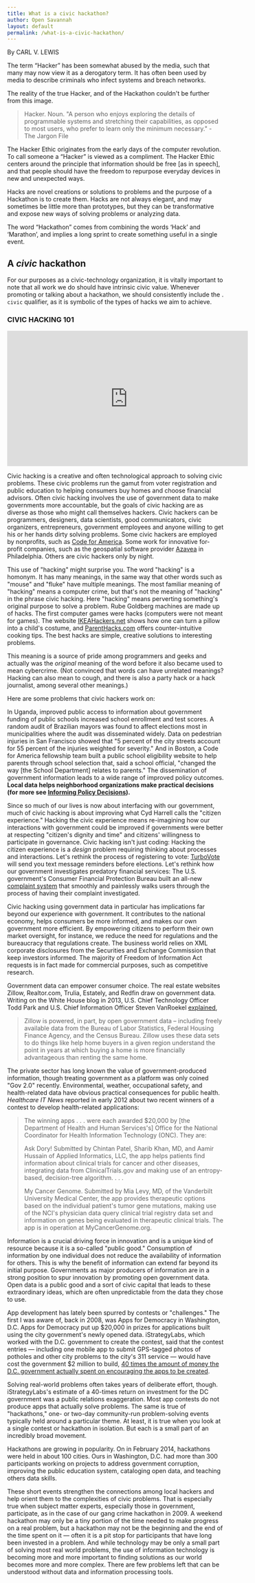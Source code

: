 ```yaml
---
title: What is a civic hackathon?
author: Open Savannah
layout: default
permalink: /what-is-a-civic-hackathon/
---
```


By CARL V. LEWIS

The term “Hacker” has been somewhat abused by the media, such that many may now view it as a derogatory term.  It has often been used by media to describe criminals who infect systems and breach networks.  

The reality of the true Hacker, and of the Hackathon couldn't be further from this image.

> Hacker. Noun. "A person who enjoys exploring the details of programmable systems and stretching their capabilities, as opposed to most users, who prefer to learn only the minimum necessary." - The Jargon File

The Hacker Ethic originates from the early days of the computer revolution. To call someone a “Hacker” is viewed as a compliment. The Hacker Ethic centers around the principle that information should be free [as in speech], and that people should have the freedom to repurpose everyday devices in new and unexpected ways.

Hacks are novel creations or solutions to problems and the purpose of a Hackathon is to create them.  Hacks are not always elegant, and may sometimes be little more than prototypes, but they can be transformative and expose new ways of solving problems or analyzing data.

The word “Hackathon” comes from combining the words ‘Hack’ and ‘Marathon’, and implies a long sprint to create something useful in a single event.

## A *civic* hackathon

For our purposes as a civic-technology organization, it is vitally important to note that all work we do should have intrinsic civic value. Whenever promoting or talking about a hackathon, we should consistently include the . `civic` qualifier, as it is symbolic of the types of hacks we aim to achieve.

### CIVIC HACKING 101

<iframe width="560" height="315" src="https://www.youtube.com/embed/H_on0kXZ07M?showinfo=0" frameborder="0" allowfullscreen></iframe>

Civic hacking is a creative and often technological approach to solving civic problems. These civic problems run the gamut from voter registration and public education to helping consumers buy homes and choose financial advisors. Often civic hacking involves the use of government data to make governments more accountable, but the goals of civic hacking are as diverse as those who might call themselves hackers. Civic hackers can be programmers, designers, data scientists, good communicators, civic organizers, entrepreneurs, government employees and anyone willing to get his or her hands dirty solving problems. Some civic hackers are employed by nonprofits, such as [Code for America][1]. Some work for innovative for-profit companies, such as the geospatial software provider [Azavea][2] in Philadelphia. Others are civic hackers only by night.

This use of "hacking" might surprise you. The word "hacking" is a homonym. It has many meanings, in the same way that other words such as "mouse" and "fluke" have multiple meanings. The most familiar meaning of "hacking" means a computer crime, but that's not the meaning of "hacking" in the phrase civic hacking. Here "hacking" means perverting something's original purpose to solve a problem. Rube Goldberg machines are made up of hacks. The first computer games were hacks (computers were not meant for games). The website [IKEAHackers.net][3] shows how one can turn a pillow into a child's costume, and [ParentHacks.com][4] offers counter-intuitive cooking tips. The best hacks are simple, creative solutions to interesting problems.

This meaning is a source of pride among programmers and geeks and actually was the _original_ meaning of the word before it also became used to mean cybercrime. (Not convinced that words can have unrelated meanings? Hacking can also mean to cough, and there is also a party hack or a hack journalist, among several other meanings.)

Here are some problems that civic hackers work on:

In Uganda, improved public access to information about government funding of public schools increased school enrollment and test scores. A random audit of Brazilian mayors was found to affect elections most in municipalities where the audit was disseminated widely. Data on pedestrian injuries in San Francisco showed that "5 percent of the city streets account for 55 percent of the injuries weighted for severity." And in Boston, a Code for America fellowship team built a public school eligibility website to help parents through school selection that, said a school official, "changed the way [the School Department] relates to parents." The dissemination of government information leads to a wide range of improved policy outcomes. **Local data helps neighborhood organizations make practical decisions (for more see [Informing Policy Decisions][5]).**

Since so much of our lives is now about interfacing with our government, much of civic hacking is about improving what Cyd Harrell calls the "citizen experience." Hacking the civic experience means re-imagining how our interactions with government could be improved if governments were better at respecting "citizen's dignity and time" and citizens' willingness to participate in governance. Civic hacking isn't just coding: Hacking the citizen experience is a _design_ problem requiring thinking about processes and interactions. Let's rethink the process of registering to vote: [TurboVote][6] will send you text message reminders before elections. Let's rethink how our government investigates predatory financial services: The U.S. government's Consumer Financial Protection Bureau built an all-new [complaint system][7] that smoothly and painlessly walks users through the process of having their complaint investigated.

Civic hacking using government data in particular has implications far beyond our experience with government. It contributes to the national economy, helps consumers be more informed, and makes our own government more efficient. By empowering citizens to perform their own market oversight, for instance, we reduce the need for regulations and the bureaucracy that regulations create. The business world relies on XML corporate disclosures from the Securities and Exchange Commission that keep investors informed. The majority of Freedom of Information Act requests is in fact made for commercial purposes, such as competitive research.

Government data can empower consumer choice. The real estate websites Zillow, Realtor.com, Trulia, Estately, and Redfin draw on government data. Writing on the White House blog in 2013, U.S. Chief Technology Officer Todd Park and U.S. Chief Information Officer Steven VanRoekel [explained][8],

> Zillow is powered, in part, by open government data – including freely available data from the Bureau of Labor Statistics, Federal Housing Finance Agency, and the Census Bureau. Zillow uses these data sets to do things like help home buyers in a given region understand the point in years at which buying a home is more financially advantageous than renting the same home.

The private sector has long known the value of government-produced information, though treating government as a platform was only coined "Gov 2.0" recently. Environmental, weather, occupational safety, and health-related data have obvious practical consequences for public health. _Healthcare IT News_ reported in early 2012 about two recent winners of a contest to develop health-related applications:

> The winning apps . . . were each awarded $20,000 by [the Department of Health and Human Services's] Office for the National Coordinator for Health Information Technology (ONC). They are:
> 
> Ask Dory! Submitted by Chintan Patel, Sharib Khan, MD, and Aamir Hussain of Applied Informatics, LLC, the app helps patients find information about clinical trials for cancer and other diseases, integrating data from ClinicalTrials.gov and making use of an entropy-based, decision-tree algorithm. . . .
> 
> My Cancer Genome. Submitted by Mia Levy, MD, of the Vanderbilt University Medical Center, the app provides therapeutic options based on the individual patient's tumor gene mutations, making use of the NCI's physician data query clinical trial registry data set and information on genes being evaluated in therapeutic clinical trials. The app is in operation at MyCancerGenome.org.

Information is a crucial driving force in innovation and is a unique kind of resource because it is a so-called "public good." Consumption of information by one individual does not reduce the availability of information for others. This is why the benefit of information can extend far beyond its initial purpose. Governments as major producers of information are in a strong position to spur innovation by promoting open government data. Open data is a public good and a sort of civic capital that leads to these extraordinary ideas, which are often unpredictable from the data they chose to use.

App development has lately been spurred by contests or "challenges." The first I was aware of, back in 2008, was Apps for Democracy in Washington, D.C. Apps for Democracy put up $20,000 in prizes for applications built using the city government's newly opened data. iStrategyLabs, which worked with the D.C. government to create the contest, said that the contest entries — including one mobile app to submit GPS-tagged photos of potholes and other city problems to the city's 311 service — would have cost the government $2 million to build, [40 times the amount of money the D.C. government actually spent on encouraging the apps to be created][9].

Solving real-world problems often takes years of deliberate effort, though. iStrategyLabs's estimate of a 40-times return on investment for the DC government was a public relations exaggeration. Most app contests do not produce apps that actually solve problems. The same is true of "hackathons," one- or two-day community-run problem-solving events typically held around a particular theme. At least, it is true when you look at a single contest or hackathon in isolation. But each is a small part of an incredibly broad movement.

 Hackathons are growing in popularity. On in February 2014, hackathons were held in about 100 cities. Ours in Washington, D.C. had more than 300 participants working on projects to address government corruption, improving the public education system, cataloging open data, and teaching others data skills.

These short events strengthen the connections among local hackers and help orient them to the complexities of civic problems. That is especially true when subject matter experts, especially those in government, participate, as in the case of our gang crime hackathon in 2009. A weekend hackathon may only be a tiny portion of the time needed to make progress on a real problem, but a hackathon may not be the beginning and the end of the time spent on it — often it is a pit stop for participants that have long been invested in a problem. And while technology may be only a small part of solving most real world problems, the use of information technology is becoming more and more important to finding solutions as our world becomes more and more complex. There are few problems left that can be understood without data and information processing tools.

[1]: http://www.codeforamerica.org/
[2]: http://www.azavea.com/
[3]: http://www.ikeahackers.net/2013/02/cuddle-elephant-to-costume.html
[4]: http://www.parenthacks.com/2013/05/hard-boiled-eggs.html
[5]: https://opengovdata.io/2014/informing-policy-decisions/
[6]: https://turbovote.org/register
[7]: http://www.consumerfinance.gov/complaint/
[8]: http://www.whitehouse.gov/blog/2013/08/07/american-dream-aided-open-government-data
[9]: http://www.istrategylabs.com/2008/11/apps-for-democracy-yeilds-4000-roi-in-30-days-for-dcgov/
[10]: http://njgangsurvey.civicimpulse.com
